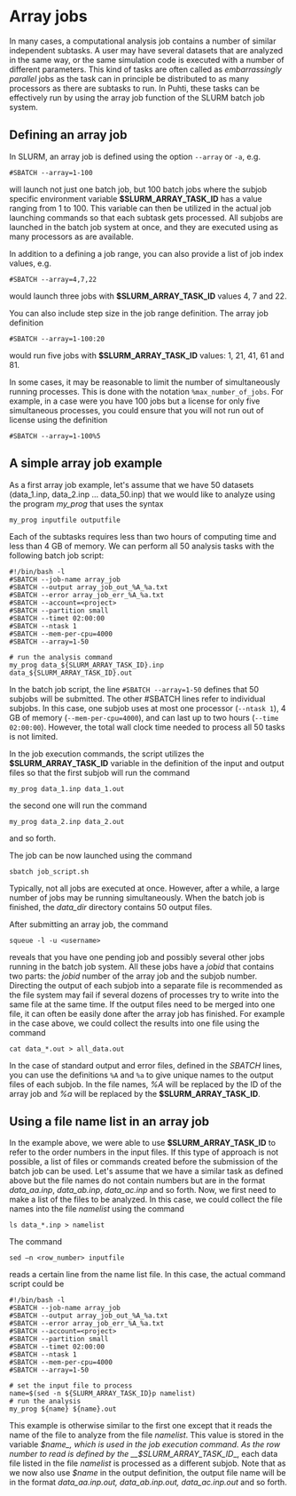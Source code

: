 # Array jobs

In many cases, a computational analysis job contains a number of similar independent subtasks. A user may have several datasets that are analyzed in the same way, or the same simulation code is executed with a number of different parameters. This kind of tasks are often called as _embarrassingly parallel_ jobs as the task can in principle be distributed to as many processors as there are subtasks to run. In Puhti, these tasks can be effectively run by using the array job function of the SLURM batch job system.

## Defining an array job

In SLURM, an array job is defined using the option `--array` or `-a`, e.g.
```
#SBATCH --array=1-100
```
will launch not just one batch job, but 100 batch jobs where the subjob specific environment variable __$SLURM_ARRAY_TASK_ID__ has a value ranging from 1 to 100. This variable can then be utilized in the actual job launching commands so that each subtask gets processed. All subjobs are launched in the batch job system at once, and they are executed using as many processors as are available.

In addition to a defining a job range, you can also provide a list of job index values, e.g.
```
#SBATCH --array=4,7,22
```
would launch three jobs with __$SLURM_ARRAY_TASK_ID__ values 4, 7 and 22.

You can also include step size in the job range definition. The array job definition
```
#SBATCH --array=1-100:20
```
would run five jobs with __$SLURM_ARRAY_TASK_ID__ values: 1, 21, 41, 61 and 81.

In some cases, it may be reasonable to limit the number of simultaneously running processes. This is done with the notation `%max_number_of_jobs`. For example, in a case were you have 100 jobs but a license for only five simultaneous processes, you could ensure that you will not run out of license using the definition
```
#SBATCH --array=1-100%5
```
 
## A simple array job example

As a first array job example, let's assume that we have 50 datasets (data_1.inp, data_2.inp … data_50.inp) that we would like to analyze using the program _my_prog_ that uses the syntax
```
my_prog inputfile outputfile
```
Each of the subtasks requires less than two hours of computing time and less than 4 GB of memory. We can perform all 50 analysis tasks with the following batch job script:
```
#!/bin/bash -l
#SBATCH --job-name array_job
#SBATCH --output array_job_out_%A_%a.txt
#SBATCH --error array_job_err_%A_%a.txt
#SBATCH --account=<project>
#SBATCH --partition small
#SBATCH --timet 02:00:00
#SBATCH --ntask 1
#SBATCH --mem-per-cpu=4000
#SBATCH --array=1-50

# run the analysis command
my_prog data_${SLURM_ARRAY_TASK_ID}.inp data_${SLURM_ARRAY_TASK_ID}.out
```
In the batch job script, the line `#SBATCH --array=1-50` defines that 50 subjobs will be submitted. The other #SBATCH lines refer to individual subjobs. In this case, one subjob uses at most one processor (`--ntask 1`), 4 GB of memory (`--mem-per-cpu=4000`), and can last up to two hours (`--time 02:00:00`). However, the total wall clock time needed to process all 50 tasks is not limited.

In the job execution commands, the script utilizes the __$SLURM_ARRAY_TASK_ID__ variable in the definition of the input and output files so that the first subjob will run the command
```
my_prog data_1.inp data_1.out
```
the second one will run the command
```
my_prog data_2.inp data_2.out
```
and so forth.

The job can be now launched using the command
```
sbatch job_script.sh
```
Typically, not all jobs are executed at once. However, after a while, a large number of jobs may be running simultaneously. When the batch job is finished, the _data_dir_ directory contains 50 output files.

After submitting an array job, the command
```
squeue -l -u <username>
```
reveals that you have one pending job and possibly several other jobs running in the batch job system. All these jobs have a _jobid_ that contains two parts: the _jobid_ number of the array job and the subjob number. Directing the output of each subjob into a separate file is recommended as the file system may fail if several dozens of processes try to write into the same file at the same time. If the output files need to be merged into one file, it can often be easily done after the array job has finished. For example in the case above, we could collect the results into one file using the command
```
cat data_*.out > all_data.out
```
In the case of standard output and error files, defined in the _SBATCH_ lines,  you can use the definitions `%A` and `%a` to give unique names to the output files of each subjob. In the file names, _%A_ will be replaced by the ID of the array job and _%a_ will be replaced by the __$SLURM_ARRAY_TASK_ID__.

## Using a file name list in an array job

In the example above, we were able to use __$SLURM_ARRAY_TASK_ID__ to refer to the order numbers in the input files. If this type of approach is not possible, a list of files or commands created before the submission of the batch job can be used. Let's assume that we have a similar task as defined above but the file names do not contain numbers but are in the format _data_aa.inp_, _data_ab.inp_, _data_ac.inp_ and so forth. Now, we first need to make a list of the files to be analyzed. In this case, we could collect the file names into the file _namelist_ using the command
```
ls data_*.inp > namelist
```
The command
```
sed –n <row_number> inputfile
```
reads a certain line from the name list file. In this case, the actual command script could be
```
#!/bin/bash -l
#SBATCH --job-name array_job
#SBATCH --output array_job_out_%A_%a.txt
#SBATCH --error array_job_err_%A_%a.txt
#SBATCH --account=<project>
#SBATCH --partition small
#SBATCH --timet 02:00:00
#SBATCH --ntask 1
#SBATCH --mem-per-cpu=4000
#SBATCH --array=1-50

# set the input file to process
name=$(sed -n ${SLURM_ARRAY_TASK_ID}p namelist)
# run the analysis
my_prog ${name} ${name}.out
```
This example is otherwise similar to the first one except that it reads the name of the file to analyze from the file _namelist_. This value is stored in the variable _$name_, which is used in the job execution command. As the row number to read is defined by the __$SLURM_ARRAY_TASK_ID__, each data file listed in the file _namelist_ is processed as a different subjob. Note that as we now also use _$name_ in the output definition, the output file name will be in the format _data_aa.inp.out, data_ab.inp.out, data_ac.inp.out_ and so forth.

 
